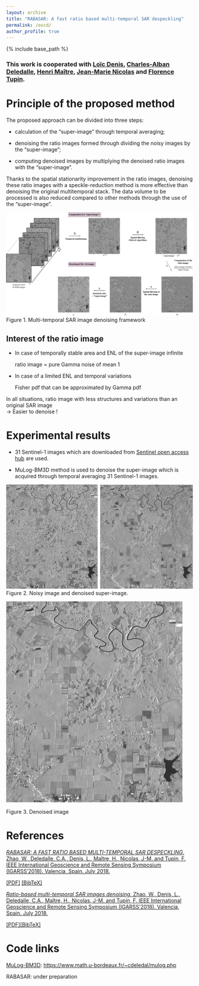 ```yaml
---
layout: archive
title: "RABASAR: A fast ratio based multi-temporal SAR despeckling"
permalink: /oscd/
author_profile: true
---
```


{% include base_path %}

### This work is cooperated with [Loïc Denis](https://perso.univ-st-etienne.fr/deniloic/), [Charles-Alban Deledalle](https://www.math.u-bordeaux.fr/~cdeledal/), [Henri Maître](https://perso.telecom-paristech.fr/maitre/), [Jean-Marie Nicolas](https://perso.telecom-paristech.fr/nicolas/) and [Florence Tupin](https://perso.telecom-paristech.fr/tupin/).

Principle of the proposed method
======
The proposed approach can be divided into three steps: 

   * calculation of the “super-image” through temporal averaging; 
    
   * denoising the ratio images formed through dividing the noisy images by the “super-image”; 
    
   * computing denoised images by multiplying the denoised ratio images with the “super-image”.

Thanks to the spatial stationarity improvement in the ratio images, denoising these ratio images with a speckle-reduction
method is more effective than denoising the original multitemporal stack. The data volume to be processed is also reduced compared to other methods through the use of the “super-image”.

![Flowchart](/images/flowchart2.png)
Figure 1. Multi-temporal SAR image denoising framework

Interest of the ratio image 
---
  * In case of temporally stable area and ENL of the super-image infinite
   
	ratio image = pure Gamma noise of mean 1

  * In case of  a limited ENL and temporal variations
   
	Fisher pdf that can be approximated by Gamma pdf

In all situations, ratio image with less structures and variations than an original SAR image  
→   Easier to denoise !



Experimental results
======
   * 31 Sentinel-1 images which are downloaded from [Sentinel open access hub](https://sentinels.copernicus.eu/web/sentinel/sentinel-data-access) are used.

   * MuLog-BM3D method is used to denoise the super-image which is acquired through temporal averaging 31 Sentinel-1 images. 

![NoisySuperImg](/images/NoisySuperImg1.png)
Figure 2. Noisy image and denoised super-image.

![DNoisyImg](/images/DNoisyImg1.png)

Figure 3. Denoised image

	






  
References
======

[*RABASAR: A FAST RATIO BASED MULTI-TEMPORAL SAR DESPECKLING*, Zhao, W., Deledalle, C.A., Denis, L., Maître, H., Nicolas, J-M. and Tupin, F. IEEE International Geoscience and Remote Sensing Symposium (IGARSS’2018). Valencia, Spain. July 2018.](https://WeiyingZhao.github.io/publication/2018-07-22-igarss18-RABASAR)

[[PDF]](http://WeiyingZhao.github.io/files/2018igarss-RABASAR.pdf) [[BibTeX]](http://WeiyingZhao.github.io/files/2018-07-22-igarss18RABASAR.bib)


[*Ratio-based multi-temporal SAR images denoising*, Zhao, W., Denis, L., Deledalle, C.A., Maître, H., Nicolas, J-M. and Tupin, F. IEEE International Geoscience and Remote Sensing Symposium (IGARSS’2018). Valencia, Spain. July 2018.](2018-01-01-SAR-Decomposition1.md)

[[PDF]](http://WeiyingZhao.github.io/files/RatioSAR_denoising.pdf)[[BibTeX]](http://WeiyingZhao.github.io/files/2018-01-07-MultiTempDenoising.bib)




Code links
======
[MuLog-BM3D](https://www.math.u-bordeaux.fr/~cdeledal/mulog.php): https://www.math.u-bordeaux.fr/~cdeledal/mulog.php

RABASAR: under preparation
  

